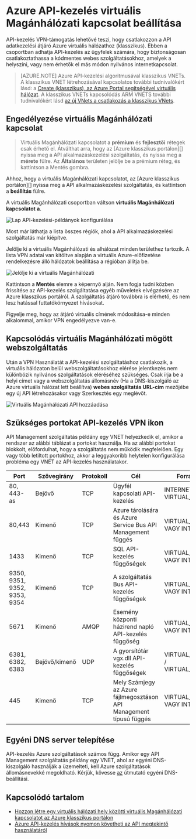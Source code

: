 <properties
    pageTitle="Azure API-kezelés virtuális Magánhálózati kapcsolat beállítása"
    description="Megtudhatja, hogy miként beállítása a virtuális Magánhálózati kapcsolat az Azure API-kezelési és az access web services keresztül."
    services="api-management"
    documentationCenter=""
    authors="antonba"
    manager="erikre"
    editor=""/>

<tags
    ms.service="api-management"
    ms.workload="mobile"
    ms.tgt_pltfrm="na"
    ms.devlang="na"
    ms.topic="article"
    ms.date="10/25/2016"
    ms.author="antonba"/>

# <a name="how-to-setup-vpn-connections-in-azure-api-management"></a>Azure API-kezelés virtuális Magánhálózati kapcsolat beállítása

API-kezelés VPN-támogatás lehetővé teszi, hogy csatlakozzon a API adatkezelési átjáró Azure virtuális hálózathoz (klasszikus). Ebben a csoportban adhatja API-kezelés az ügyfelek számára, hogy biztonságosan csatlakoztathassa a kódmentes webes szolgáltatásokhoz, amelyek a helyszíni, vagy nem érhetők el más módon nyilvános internetkapcsolat.

>[AZURE.NOTE] Azure API-kezelési algoritmusával klasszikus VNETs. A klasszikus VNET létrehozásával kapcsolatos további tudnivalókért lásd: a [Create (klasszikus), az Azure Portal segítségével virtuális hálózat](../virtual-network/virtual-networks-create-vnet-classic-pportal.md). A klasszikus VNETs kapcsolódás ARM VNETS további tudnivalókért lásd [az új VNets a csatlakozás a klasszikus VNets](../vpn-gateway/vpn-gateway-connect-different-deployment-models-portal.md).

## <a name="enable-vpn"> </a>Engedélyezése virtuális Magánhálózati kapcsolat

>Virtuális Magánhálózati kapcsolatot a **prémium** és **fejlesztői** rétegek csak érhető el. Átválthat arra, hogy az [Azure klasszikus portálon][] nyissa meg a API alkalmazáskezelési szolgáltatás, és nyissa meg a **mérete** fülre. Az **Általános** területen jelölje be a prémium réteg, és kattintson a Mentés gombra.

Ahhoz, hogy a virtuális Magánhálózati kapcsolatot, az [Azure klasszikus portálon][] nyissa meg a API alkalmazáskezelési szolgáltatás, és kattintson a **beállítás** fülre. 

A virtuális Magánhálózati csoportban váltson **virtuális Magánhálózati kapcsolatot** **a**.

![Lap API-kezelési-példányok konfigurálása][api-management-setup-vpn-configure]

Most már láthatja a lista összes régiók, ahol a API alkalmazáskezelési szolgáltatás már kiépítve.

Jelölje ki a virtuális Magánhálózati és alhálózat minden területhez tartozik. A lista VPN adatai van kitöltve alapján a virtuális Azure-előfizetése rendelkezésre álló hálózatok beállítása a régióban állítja be.

![Jelölje ki a virtuális Magánhálózati][api-management-setup-vpn-select]

Kattintson a **Mentés** elemre a képernyő alján. Nem fogja tudni közben frissítése az API-kezelés szolgáltatása egyéb műveletek elvégzésére az Azure klasszikus portálról. A szolgáltatás átjáró továbbra is elérhető, és nem lesz hatással futtatókörnyezet hívásokat.

Figyelje meg, hogy az átjáró virtuális címének módosítása-e minden alkalommal, amikor VPN engedélyezve van-e.

## <a name="connect-vpn"> </a>Kapcsolódás virtuális Magánhálózati mögött webszolgáltatás

Után a VPN Használatát a API-kezelési szolgáltatáshoz csatlakozik, a virtuális hálózaton belül webszolgáltatásokhoz elérése jelentkezés nem különbözik nyilvános szolgáltatások eléréséhez szükséges. Csak írja be a helyi címet vagy a webszolgáltatás állomásnév (Ha a DNS-kiszolgáló az Azure virtuális hálózat lett beállítva) **webes szolgáltatás URL-cím** mezőjébe egy új API létrehozásakor vagy Szerkesztés egy meglévőt.

![Virtuális Magánhálózati API hozzáadása][api-management-setup-vpn-add-api]

## <a name="required-ports-for-api-management-vpn-support"></a>Szükséges portokat API-kezelés VPN ikon

API Management szolgáltatás példány egy VNET helyezkedik el, amikor a rendszer az alábbi táblázat a portokat használja. Ha az alábbi portokat blokkolt, előfordulhat, hogy a szolgáltatás nem működik megfelelően. Egy vagy több letiltott portokhoz, akkor a leggyakoribb helytelen konfigurálása probléma egy VNET az API-kezelés használatakor.

| Port                      | Szövegirány        | Protokoll | Cél                                                          | Forrás / cél              |
|------------------------------|------------------|--------------------|------------------------------------------------------------------|-----------------------------------|
| 80, 443-as                      | Bejövő          | TCP                | Ügyfél kapcsolati API-kezelés                           | INTERNETES / VIRTUAL_NETWORK        |
| 80,443                       | Kimenő         | TCP                | Azure tárolására és Azure Service Bus API Management függés | VIRTUAL_NETWORK VAGY INTERNET        |
| 1433                         | Kimenő         | TCP                | SQL API-kezelés függőségek                               | VIRTUAL_NETWORK VAGY INTERNET        |
| 9350, 9351, 9352, 9353, 9354 | Kimenő         | TCP                | A szolgáltatás Bus API-kezelés függőségek                       | VIRTUAL_NETWORK VAGY INTERNET        |
| 5671                         | Kimenő         | AMQP               | Esemény központi házirend napló API-kezelés függőség            | VIRTUAL_NETWORK VAGY INTERNET        |
| 6381, 6382, 6383             | Bejövő/kimenő | UDP                | A gyorsítótár vgx.dll API-kezelés függőségek                       | VIRTUAL_NETWORK / VIRTUAL_NETWORK |
| 445                          | Kimenő         | TCP                | Mely Számjegy az Azure fájlmegosztáson API Management típusú függés            | VIRTUAL_NETWORK VAGY INTERNET        |

## <a name="custom-dns"> </a>Egyéni DNS server telepítése

API-kezelés Azure szolgáltatások számos függ. Amikor egy API Management szolgáltatás példány egy VNET, ahol az egyéni DNS-kiszolgáló használják a üzemelteti, kell Azure szolgáltatások állomásnevekké megoldható. Kérjük, kövesse [az](../virtual-network/virtual-networks-name-resolution-for-vms-and-role-instances.md#name-resolution-using-your-own-dns-server) útmutató egyéni DNS-beállítási.  

## <a name="related-content"> </a>Kapcsolódó tartalom


* [Hozzon létre egy virtuális hálózati hely közötti virtuális Magánhálózati kapcsolatot az Azure klasszikus portálon][]
* [Azure API-kezelés hívások nyomon követheti az API megtekintő használatáról][]

[api-management-setup-vpn-configure]: ./media/api-management-howto-setup-vpn/api-management-setup-vpn-configure.png
[api-management-setup-vpn-select]: ./media/api-management-howto-setup-vpn/api-management-setup-vpn-select.png
[api-management-setup-vpn-add-api]: ./media/api-management-howto-setup-vpn/api-management-setup-vpn-add-api.png

[Enable VPN connections]: #enable-vpn
[Connect to a web service behind VPN]: #connect-vpn
[Related content]: #related-content

[Azure klasszikus portál]: https://manage.windowsazure.com/

[Hozzon létre egy virtuális hálózati hely közötti virtuális Magánhálózati kapcsolatot az Azure klasszikus portálon]: ../vpn-gateway/vpn-gateway-site-to-site-create.md
[Azure API-kezelés hívások nyomon követheti az API megtekintő használatáról]: api-management-howto-api-inspector.md
